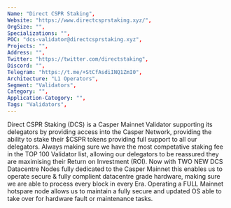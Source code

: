 ```yaml
--- 
Name: "Direct CSPR Staking", 
Website: "https://www.directcsprstaking.xyz/", 
OrgSize: "",
Specializations: "",
POC: "dcs-validator@directcsprstaking.xyz",
Projects: "",
Address: "",
Twitter: "https://twitter.com/directstaking", 
Discord: "",
Telegram: "https://t.me/+StCfAsdiINQ1ZmI0",
Architecture: "L1 Operators",
Segment: "Validators",
Category: "",
Application-Category: "",
Tags: "Validators",
--- 
```

<!--lang:en--> 
Direct CSPR Staking (DCS) is a Casper Mainnet Validator supporting its delegators by providing access into the Casper Network, providing the ability to stake their $CSPR tokens providing full support to all our delegators. Always making sure we have the most competative staking fee in the TOP 100 Validator list, allowing our delegators to be reassured they are maximising their Return on Investment (ROI). Now with TWO NEW DCS Datacentre Nodes fully dedicated to the Casper Mainnet this enables us to operate secure & fully complient datacentre grade hardware, making sure we are able to process every block in every Era. Operating a FULL Mainnet hotspare node allows us to maintain a fully secure and updated OS able to take over for hardware fault or maintenance tasks.
